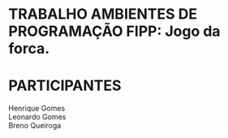 # TRABALHO AMBIENTES DE PROGRAMAÇÃO FIPP: Jogo da forca.

# PARTICIPANTES
Henrique Gomes <br/>
Leonardo Gomes <br/>
Breno Queiroga <br/>
